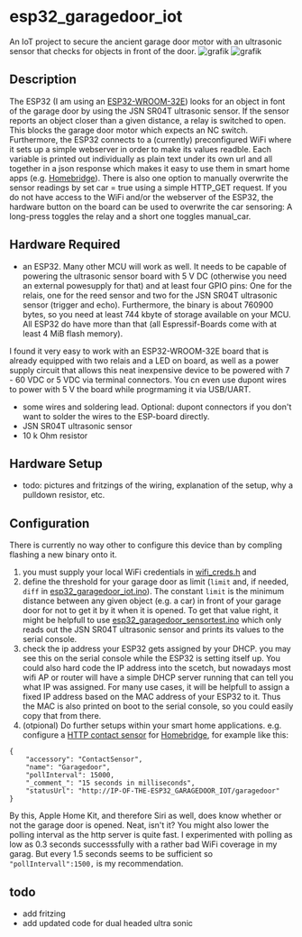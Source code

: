 # esp32_garagedoor_iot
An IoT project to secure the ancient garage door motor with an ultrasonic sensor that checks for objects in front of the door. 
![grafik](https://github.com/user-attachments/assets/7489fda0-28f6-4f3d-926c-d7fbf0a67761)
![grafik](https://github.com/user-attachments/assets/ce09a748-e152-4d24-bce5-f10cb34b523b)

## Description
The ESP32 (I am using an [ESP32-WROOM-32E](https://www.espressif.com/sites/default/files/documentation/esp32-wroom-32_datasheet_en.pdf)) looks for an object in font of the garage door by using the JSN SR04T ultrasonic sensor.
If the sensor reports an object closer than a given distance, a relay is switched to open. This blocks the garage door motor which expects an NC switch.
Furthermore, the ESP32 connects to a (currently) preconfigured WiFi where it sets up a simple webserver in order to make its values readble. Each variable is printed out individually as plain text under its own url and all together in a json response which makes it easy to use them in smart home apps (e.g. [Homebridge](https://github.com/homebridge/homebridge/)). There is also one option to manually overwrite the sensor readings by set car = true using a simple HTTP_GET request.
If you do not have access to the WiFi and/or the webserver of the ESP32, the hardware button on the board can be used to overwrite the car sensoring: A long-press toggles the relay and a short one toggles manual_car.

## Hardware Required
- an ESP32. Many other MCU will work as well. It needs to be capable of powering the ultrasonic sensor board with 5 V DC (otherwise you need an external powesupply for that) and at least four GPIO pins: One for the relais, one for the reed sensor and two for the JSN SR04T ultrasonic sensor (trigger and echo). Furthermore, the binary is about 760900 bytes, so you need at least 744 kbyte of storage available on your MCU. All ESP32 do have more than that (all Espressif-Boards come with at least 4 MiB flash memory).

I found it very easy to work with an ESP32-WROOM-32E board that is already equipped with two relais and a LED on board, as well as a power supply circuit that allows this neat inexpensive device to be powered with 7 - 60 VDC or 5 VDC via terminal connectors. You cn even use dupont wires to power with 5 V the board while progrmaming it via USB/UART.
- some wires and soldering lead. Optional: dupont connectors if you don't want to solder the wires to the ESP-board directly.
- JSN SR04T ultrasonic sensor
- 10 k Ohm resistor
## Hardware Setup
- todo: pictures and fritzings of the wiring, explanation of the setup, why a pulldown resistor, etc.
## Configuration
There is currently no way other to configure this device than by compling flashing a new binary onto it. 
1. you must supply your local WiFi credentials in [wifi_creds.h](wifi_creds.h) and
2. define the threshold for your garage door as limit (`limit` and, if needed, `diff` in [esp32_garagedoor_iot.ino](esp32_garagedoor_iot.ino)).
   The constant `limit` is the minimum distance between any given object (e.g. a car) in front of your garage door for not to get it by it when it is opened.
   To get that value right, it might be helpfull to use [esp32_garagedoor_sensortest.ino](esp32_garagedoor_sensortest.ino) which only reads out the JSN SR04T ultrasonic sensor and prints its values to the serial console.
3. check the ip address your ESP32 gets assigned by your DHCP. you may see this on the serial console while the ESP32 is setting itself up.
   You could also hard code the IP address into the scetch, but nowadays most wifi AP or router will have a simple DHCP server running that can tell you what IP was assigned. For many use cases, it will be helpfull to assign a fixed IP address based on the MAC address of your ESP32 to it. Thus the MAC is also printed on boot to the serial console, so you could  easily copy that from there.
4. (otpional) Do further setups within your smart home applications. e.g. configure a [HTTP contact sensor](https://github.com/cyakimov/homebridge-http-contact-sensor) for  [Homebridge](https://github.com/homebridge/homebridge/), for example like this:
```
{
    "accessory": "ContactSensor",
    "name": "Garagedoor",
    "pollInterval": 15000,
    "_comment_": "15 seconds in milliseconds",
    "statusUrl": "http://IP-OF-THE-ESP32_GARAGEDOOR_IOT/garagedoor"
}
``` 
By this, Apple Home Kit, and therefore Siri as well, does know whether or not the garage door is opened. Neat, isn't it?
You might also lower the polling interval as the http server is quite fast. I experimented with polling as low as 0.3 seconds successsfully with a rather bad WiFi coverage in my garag. But every 1.5 seconds seems to be sufficient so `"pollIntervall":1500,` is my recommendation.

## todo
- add fritzing
- add updated code for dual headed ultra sonic
